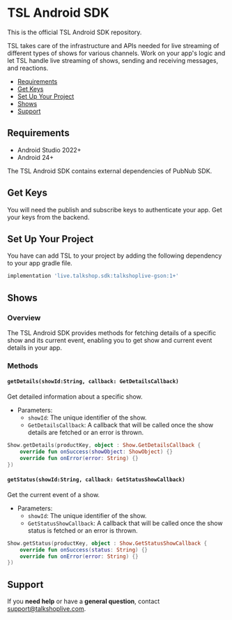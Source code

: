 # TSL Android SDK

This is the official TSL Android SDK repository.

TSL takes care of the infrastructure and APIs needed for live streaming of different types of shows for various channels. Work on your app's logic and let TSL handle live streaming of shows, sending and receiving messages, and reactions.

* [Requirements](#requirements)
* [Get Keys](#get-keys)
* [Set Up Your Project](#set-up-your-project)
* [Shows](#shows)
* [Support](#support)

## Requirements

* Android Studio 2022+
* Android 24+

The TSL Android SDK contains external dependencies of PubNub SDK.

## Get Keys

You will need the publish and subscribe keys to authenticate your app. Get your keys from the backend.

## Set Up Your Project

You have can add TSL to your project by adding the following dependency to your app gradle file.

```groovy
implementation 'live.talkshop.sdk:talkshoplive-gson:1+'
```

## Shows

### Overview

The TSL Android SDK provides methods for fetching details of a specific show and its current event, enabling you to get show and current event details in your app.

### Methods

#### `getDetails(showId:String, callback: GetDetailsCallback)`

Get detailed information about a specific show.

- Parameters:
    - `showId`: The unique identifier of the show.
    - `GetDetailsCallback`: A callback that will be called once the show details are fetched or an error is thrown.

```kotlin
Show.getDetails(productKey, object : Show.GetDetailsCallback {
    override fun onSuccess(showObject: ShowObject) {}
    override fun onError(error: String) {}
})
```

#### `getStatus(showId:String, callback: GetStatusShowCallback)`

Get the current event of a show.

- Parameters:
    - `showId`: The unique identifier of the show.
    - `GetStatusShowCallback`: A callback that will be called once the show status is fetched or an error is thrown.

```kotlin
Show.getStatus(productKey, object : Show.GetStatusShowCallback {
    override fun onSuccess(status: String) {}
    override fun onError(error: String) {}
})
```

## Support

If you **need help** or have a **general question**, contact <support@talkshoplive.com>.
